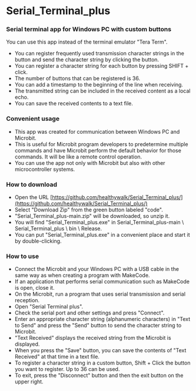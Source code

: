 # Serial_Terminal_plus

### Serial terminal app for Windows PC with custom buttons  
You can use this app instead of the terminal emulator "Tera Term".

* You can register frequently used transmission character strings in the button and send the character string by clicking the button.
* You can register a character string for each button by pressing SHIFT + click.
* The number of buttons that can be registered is 36.
* You can add a timestamp to the beginning of the line when receiving.
* The transmitted string can be included in the received content as a local echo.
* You can save the received contents to a text file.

### Convenient usage

* This app was created for communication between Windows PC and Microbit.
* This is useful for Microbit program developers to predetermine multiple commands and have Microbit perform the default behavior for those commands. It will be like a remote control operation.
* You can use the app not only with Microbit but also with other microcontroller systems.

### How to download

* Open the URL [https://github.com/healthywalk/Serial_Terminal_plus/](https://github.com/healthywalk/Serial_Terminal_plus/)
* Select "Download Zip" from the green button labeled "code".
* "Serial_Terminal_plus-main.zip" will be downloaded, so unzip it.
* You will find "Serial_Terminal_plus.exe" in Serial_Terminal_plus-main \ Serial_Terminal_plus \ bin \ Release.
* You can put "Serial_Terminal_plus.exe" in a convenient place and start it by double-clicking.

### How to use

* Connect the Microbit and your Windows PC with a USB cable in the same way as when creating a program with MakeCode.
* If an application that performs serial communication such as MakeCode is open, close it.
* On the Microbit, run a program that uses serial transmission and serial reception.
* Open "Serial Terminal plus".
* Check the serial port and other settings and press "Connect".
* Enter an appropriate character string (alphanumeric characters) in "Text to Send" and press the "Send" button to send the character string to Microbit.
* "Text Received" displays the received string from the Microbit is displayed.
* When you press the "Save" button, you can save the contents of "Text Received" at that time in a text file.
* To register a character string in a custom button, Shift + Click the button you want to register. Up to 36 can be used.
* To exit, press the "Disconnect" button and then the exit button on the upper right.
